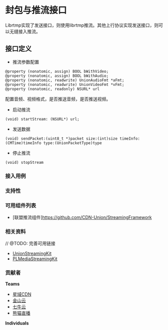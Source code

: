 # 封包与推流接口
Librtmp实现了发送接口，则使用librtmp推流。其他上行协议实现发送接口，则可以无缝接入推流。
## 接口定义
- 推流参数配置
```
@property (nonatomic, assign) BOOL bWithVideo;
@property (nonatomic, assign) BOOL bWithAudio;
@property (nonatomic, readwrite) UnionAudioFmt *aFmt;
@property (nonatomic, readwrite) UnionVideoFmt *vFmt;
@property (nonatomic, readonly) NSURL* url
```
配置音频、视频格式，是否推送音频，是否推送视频。
- 启动推流
```
(void) startStream: (NSURL*) url;
```
- 发送数据
```
(void) sendPacket:(uint8_t *)packet size:(int)size timeInfo:(CMTime)timeInfo type:(UnionPacketType)type
```
- 停止推流
```
(void) stopStream 
```

### 接入用例

### 支持性

### 可用组件列表
- [联盟推流组件]https://github.com/CDN-Union/StreamingFramework

### 相关资料
// @TODO: 完善可用链接
- [UnionStreamingKit](/)
- [PLMediaStreamingKit](/)

### 贡献者
**Teams**
- [星域CDN](https://www.xycdn.com/)
- [金山云](http://www.ksyun.com/)
- [七牛云](https://www.qiniu.com/)
- [熊猫直播](https://www.panda.tv/)

**Individuals**
